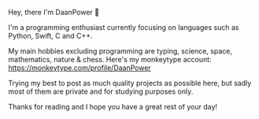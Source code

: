 Hey, there I'm DaanPower 👋

I'm a programming enthusiast currently focusing on languages such as Python, Swift, C and C++.

My main hobbies excluding programming are typing, science, space, mathematics, nature & chess.
Here's my monkeytype account: https://monkeytype.com/profile/DaanPower

Trying my best to post as much quality projects as possible here,
but sadly most of them are private and for studying purposes only.

Thanks for reading and I hope you have a great rest of your day!
